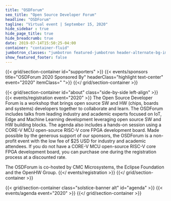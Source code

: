 ```yaml
---
title: "OSDForum"
seo_title: "Open Source Developer Forum"
headline: "OSDForum"
tagline: "Virtual event | September 15, 2020"
hide_sidebar : true
hide_page_title: true
hide_breadcrumb: true
date: 2019-07-14T15:50:25-04:00
container: "container-fluid"
jumbotron_classes: "jumbotron featured-jumbotron header-alternate-bg-img-1 margin-bottom-0 padding-top-40"
show_featured_footer: false
---
```


{{< grid/section-container id="supporters" >}}
  {{< events/sponsors title="OSDForum 2020 Sponsored By" headerClass="highlight text-center" event="2020" itemClass=" ">}}
{{</ grid/section-container >}}

{{< grid/section-container id="about" class="side-by-side left-align" >}}
  {{< events/registration event="2020" >}}
  The Open Source Developer Forum is a workshop that brings open source SW and HW (chips, boards and systems) developers together to collaborate and learn. The OSDForum includes talks from leading industry and academic experts focused on IoT, Edge and Machine Learning development leveraging open source SW and HW building blocks. The agenda also includes a hands-on session using a CORE-V MCU open-source RISC-V core FPGA development board. Made possible by the generous support of our sponsors, the OSDForum is a non-profit event with the low fee of $25 USD for industry and academic attendees. If you do not have a CORE-V MCU open-source RISC-V core FPGA development board, you can purchase one during the registration process at a discounted rate.  
    
  The OSDForum is co-hosted by CMC Microsystems, the Eclipse Foundation and the OpenHW Group.
  {{</ events/registration >}}
{{</ grid/section-container >}}

{{< grid/section-container class="solstice-banner alt" id="agenda" >}}
  {{< events/agenda event="2020" >}}
{{</ grid/section-container >}}
